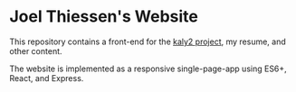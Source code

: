 Joel Thiessen's Website
=======================

This repository contains a front-end for the [kaly2 project](https://github.com/jatjat/kaly2), my resume, and other content.

The website is implemented as a responsive single-page-app using ES6+, React, and Express.
